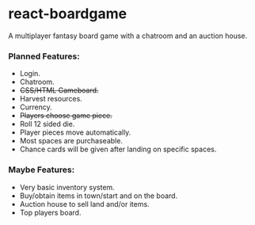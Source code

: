 # react-boardgame
A multiplayer fantasy board game with a chatroom and an auction house.

<h3>Planned Features:</h3>

* Login.
* Chatroom.
* ~~CSS/HTML Gameboard.~~
* Harvest resources.
* Currency.
* ~~Players choose game piece.~~
* Roll 12 sided die.
* Player pieces move automatically.
* Most spaces are purchaseable.
* Chance cards will be given after landing on specific spaces.


<h3>Maybe Features:</h3>

* Very basic inventory system.
* Buy/obtain items in town/start and on the board.
* Auction house to sell land and/or items.
* Top players board.